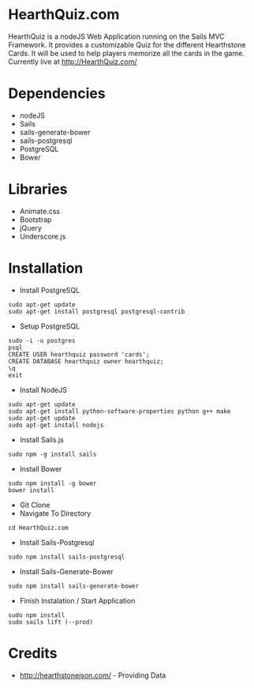 # HearthQuiz.com

HearthQuiz is a nodeJS Web Application running on the Sails MVC Framework.  It provides a customizable Quiz for the different Hearthstone Cards. It will be used to help players memorize all the cards in the game. Currently live at http://HearthQuiz.com/

# Dependencies
 - nodeJS
 - Sails
  - sails-generate-bower
  - sails-postgresql
 - PostgreSQL
 - Bower


# Libraries
 - Animate.css
 - Bootstrap
 - jQuery
 - Underscore.js

# Installation
 - Install PostgreSQL
```
sudo apt-get update
sudo apt-get install postgresql postgresql-contrib
```
 - Setup PostgreSQL
```
sudo -i -u postgres
psql
CREATE USER hearthquiz password 'cards';
CREATE DATABASE hearthquiz owner hearthquiz;
\q
exit
```
 - Install NodeJS
```
sudo apt-get update
sudo apt-get install python-software-properties python g++ make
sudo apt-get update
sudo apt-get install nodejs
```
 - Install Sails.js
```
sudo npm -g install sails
```
 - Install Bower
```
sudo npm install -g bower
bower install
```
 - Git Clone
 - Navigate To Directory
```
cd HearthQuiz.com
```
 - Install Sails-Postgresql
```
sudo npm install sails-postgresql
```
 - Install Sails-Generate-Bower
```
sudo npm install sails-generate-bower
```
 - Finish Instalation / Start Application
```
sudo npm install
sudo sails lift (--prod)
```

# Credits
 - http://hearthstonejson.com/ - Providing Data
